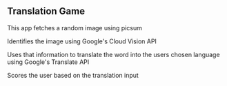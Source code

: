 ## Translation Game

This app fetches a random image using picsum

Identifies the image using Google's Cloud Vision API

Uses that information to translate the word into the users chosen language using Google's Translate API

Scores the user based on the translation input

